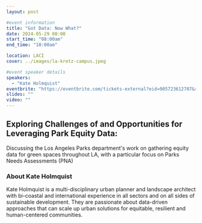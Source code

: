 ```yaml
---
layout: post

#event information
title: "Got Data: Now What?"
date: 2024-05-29 08:00
start_time: "08:00am"
end_time: "10:00am"

location: LACI
cover: ../images/la-kretz-campus.jpeg

#event speaker details
speakers:
  - "Kate Holmquist"
eventbrite: "https://eventbrite.com/tickets-external?eid=905723612707&ref=etckt"
slides: ""
video: ""
---
```


## Exploring Challenges of and Opportunities for Leveraging Park Equity Data:

Discussing the Los Angeles Parks department's work on gathering equity data for green spaces throughout LA, with a particular focus on Parks Needs Assessments (PNA)

### About Kate Holmquist

Kate Holmquist is a multi-disciplinary urban planner and landscape architect with bi-coastal and international experience in all sectors and on all sides of sustainable development. They are passionate about data-driven approaches that can scale up urban solutions for equitable, resilient and human-centered communities.
